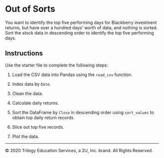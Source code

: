 # Out of Sorts

You want to identify the top five performing days for Blackberry investment returns, but have over a hundred days' worth of data, and nothing is sorted. Sort the stock data in descending order to identify the top five performing days.

## Instructions

Use the starter file to complete the following steps:

1. Load the CSV data into Pandas using the `read_csv` function.

2. Index data by `Date`.

3. Clean the data.

4. Calculate daily returns.

5. Sort the DataFrame by `Close` in descending order using `sort_values` to obtain top daily return records.

6. Slice out top five records.

7. Plot the data.

---

© 2020 Trilogy Education Services, a 2U, Inc. brand. All Rights Reserved.
